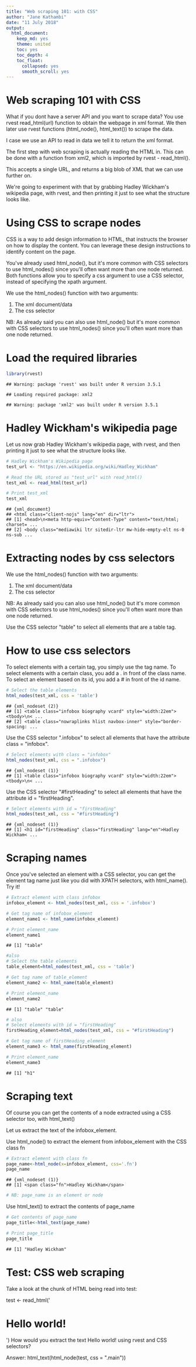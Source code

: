 ```yaml
---
title: "Web scraping 101: with CSS"
author: "Jane Kathambi"
date: "11 July 2018"
output: 
  html_document:
    keep_md: yes
    theme: united
    toc: yes
    toc_depth: 4
    toc_float:
      collapsed: yes
      smooth_scroll: yes
---
```


# Web scraping 101 with CSS

What if you dont have a server API and you want to scrape data? You use rvest read_html(url) function to obtain the webpage in xml format. We then later use rvest functions (html_node(), html_text()) to scrape the data.

I case we use an API to read in data we tell it to return the xml format.

The first step with web scraping is actually reading the HTML in. This can be done with a function from xml2, which is imported by rvest - read_html(). 

This accepts a single URL, and returns a big blob of XML that we can use further on.

We're going to experiment with that by grabbing Hadley Wickham's wikipedia page, with rvest, and then printing it just to see what the structure looks like.

# Using CSS to scrape nodes

CSS is a way to add design information to HTML, that instructs the browser on how to display the content. You can leverage these design instructions to identify content on the page.

You've already used html_node(), but it's more common with CSS selectors to use html_nodes() since you'll often want more than one node returned. Both functions allow you to specify a css argument to use a CSS selector, instead of specifying the xpath argument.

We use the html_nodes() function with two arguments:
1. The xml document/data
2. The css selector

NB: As already said you can also use html_node() but it's more common with CSS selectors to use html_nodes() since you'll often want more than one node returned.

# Load the required libraries


```r
library(rvest)
```

```
## Warning: package 'rvest' was built under R version 3.5.1
```

```
## Loading required package: xml2
```

```
## Warning: package 'xml2' was built under R version 3.5.1
```

# Hadley Wickham's wikipedia page

Let us now grab Hadley Wickham's wikipedia page, with rvest, and then printing it just to see what the structure looks like.


```r
# Hadley Wickham's Wikipedia page
test_url <- "https://en.wikipedia.org/wiki/Hadley_Wickham"

# Read the URL stored as "test_url" with read_html()
test_xml <- read_html(test_url)

# Print test_xml
test_xml
```

```
## {xml_document}
## <html class="client-nojs" lang="en" dir="ltr">
## [1] <head>\n<meta http-equiv="Content-Type" content="text/html; charset= ...
## [2] <body class="mediawiki ltr sitedir-ltr mw-hide-empty-elt ns-0 ns-sub ...
```

# Extracting nodes by css selectors
We use the html_nodes() function with two arguments:
1. The xml document/data
2. The css selector

NB: As already said you can also use html_node() but it's more common with CSS selectors to use html_nodes() since you'll often want more than one node returned.

Use the CSS selector "table" to select all elements that are a table tag.

# How to use css selectors
To select elements with a certain tag, you simply use the tag name.
To select elements with a certain class, you add a . in front of the class name. To select an element based on its id, you add a # in front of the id name.



```r
# Select the table elements
html_nodes(test_xml, css = 'table')
```

```
## {xml_nodeset (2)}
## [1] <table class="infobox biography vcard" style="width:22em"><tbody>\n< ...
## [2] <table class="nowraplinks hlist navbox-inner" style="border-spacing: ...
```

Use the CSS selector ".infobox" to select all elements that have the attribute class = "infobox".


```r
# Select elements with class = "infobox"
html_nodes(test_xml, css = ".infobox")
```

```
## {xml_nodeset (1)}
## [1] <table class="infobox biography vcard" style="width:22em"><tbody>\n< ...
```

Use the CSS selector "#firstHeading" to select all elements that have the attribute id = "firstHeading".


```r
# Select elements with id = "firstHeading"
html_nodes(test_xml, css = "#firstHeading")
```

```
## {xml_nodeset (1)}
## [1] <h1 id="firstHeading" class="firstHeading" lang="en">Hadley Wickham< ...
```


# Scraping names

Once you've selected an element with a CSS selector, you can get the element tag name just like you did with XPATH selectors, with html_name(). Try it!



```r
# Extract element with class infobox
infobox_element <- html_nodes(test_xml, css = '.infobox')

# Get tag name of infobox_element
element_name1 <- html_name(infobox_element)

# Print element_name
element_name1
```

```
## [1] "table"
```

```r
#also
# Select the table elements
table_element=html_nodes(test_xml, css = 'table')

# Get tag name of table_element
element_name2 <- html_name(table_element)

# Print element_name
element_name2
```

```
## [1] "table" "table"
```

```r
# also
# Select elements with id = "firstHeading"
firstHeading_element=html_nodes(test_xml, css = "#firstHeading")

# Get tag name of firstHeading_element
element_name3 <- html_name(firstHeading_element)

# Print element_name
element_name3
```

```
## [1] "h1"
```


# Scraping text
Of course you can get the contents of a node extracted using a CSS selector too, with html_text()

Let us extract the text of the infobox_element.

Use html_node() to extract the element from infobox_element with the CSS class fn


```r
# Extract element with class fn
page_name<-html_node(x=infobox_element, css='.fn')
page_name
```

```
## {xml_nodeset (1)}
## [1] <span class="fn">Hadley Wickham</span>
```

```r
# NB: page_name is an element or node
```

Use html_text() to extract the contents of page_name


```r
# Get contents of page_name
page_title<-html_text(page_name)

# Print page_title
page_title
```

```
## [1] "Hadley Wickham"
```

# Test: CSS web scraping
Take a look at the chunk of HTML being read into test:

test <- read_html('
   <h1 class = "main">Hello world!</h1>
   ')
How would you extract the text Hello world! using rvest and CSS selectors?

 Answer: html_text(html_node(test, css = ".main"))

